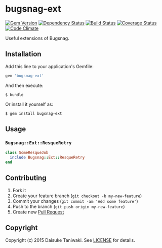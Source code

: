 # bugsnag-ext

[![Gem Version][gem-image]][gem-link]
[![Dependency Status][deps-image]][deps-link]
[![Build Status][build-image]][build-link]
[![Coverage Status][cov-image]][cov-link]
[![Code Climate][gpa-image]][gpa-link]

Useful extensions of Bugsnag.

## Installation

Add this line to your application's Gemfile:

```ruby
gem 'bugsnag-ext'
```

And then execute:

    $ bundle

Or install it yourself as:

    $ gem install bugsnag-ext

## Usage

### `Bugsnag::Ext::ResqueRetry`

```ruby
class SomeResqueJob
  include Bugsnag::Ext::ResqueRetry
end
```

## Contributing

1. Fork it
2. Create your feature branch (`git checkout -b my-new-feature`)
3. Commit your changes (`git commit -am 'Add some feature'`)
4. Push to the branch (`git push origin my-new-feature`)
5. Create new [Pull Request](../../pull/new/master)

## Copyright

Copyright (c) 2015 Daisuke Taniwaki. See [LICENSE](LICENSE) for details.

[gem-image]:   https://badge.fury.io/rb/bugsnag-ext.svg
[gem-link]:    http://badge.fury.io/rb/bugsnag-ext
[build-image]: https://secure.travis-ci.org/dtaniwaki/bugsnag-ext.png
[build-link]:  http://travis-ci.org/dtaniwaki/bugsnag-ext
[deps-image]:  https://gemnasium.com/dtaniwaki/bugsnag-ext.svg
[deps-link]:   https://gemnasium.com/dtaniwaki/bugsnag-ext
[cov-image]:   https://coveralls.io/repos/dtaniwaki/bugsnag-ext/badge.png
[cov-link]:    https://coveralls.io/r/dtaniwaki/bugsnag-ext
[gpa-image]:   https://codeclimate.com/github/dtaniwaki/bugsnag-ext.png
[gpa-link]:    https://codeclimate.com/github/dtaniwaki/bugsnag-ext

